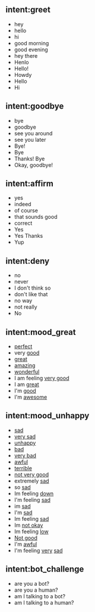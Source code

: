 ## intent:greet
- hey
- hello
- hi
- good morning
- good evening
- hey there
- Henlo
- Hello!
- Howdy
- Hello
- Hi

## intent:goodbye
- bye
- goodbye
- see you around
- see you later
- Bye!
- Bye
- Thanks! Bye
- Okay, goodbye!

## intent:affirm
- yes
- indeed
- of course
- that sounds good
- correct
- Yes
- Yes Thanks
- Yup

## intent:deny
- no
- never
- I don't think so
- don't like that
- no way
- not really
- No

## intent:mood_great
- [perfect](Mood)
- very [good](Mood)
- [great](Mood)
- [amazing](Mood)
- [wonderful](Mood)
- I am feeling [very good](Mood)
- I am [great](Mood)
- I'm [good](Mood)
- I'm [awesome](Mood)

## intent:mood_unhappy
- [sad](Mood)
- [very sad](Mood)
- [unhappy](Mood)
- [bad](Mood)
- [very bad](Mood)
- [awful](Mood)
- [terrible](Mood)
- [not very good](Mood)
- extremely [sad](Mood)
- so [sad](Mood)
- Im feeling [down](Mood)
- I'm feeling [sad](Mood)
- im [sad](Mood)
- I'm [sad](Mood)
- Im feeling [sad](Mood)
- Im [not okay](Mood)
- Im feeling [low](Mood)
- [Not good](Mood)
- I'm [awful](Mood)
- I'm feeling [very](Mood) [sad](Mood)

## intent:bot_challenge
- are you a bot?
- are you a human?
- am I talking to a bot?
- am I talking to a human?
